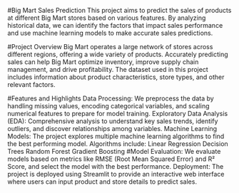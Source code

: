 #Big Mart Sales Prediction
This project aims to predict the sales of products at different Big Mart stores based on various features. By analyzing historical data, we can identify the factors that impact sales performance and use machine learning models to make accurate sales predictions.

#Project Overview
Big Mart operates a large network of stores across different regions, offering a wide variety of products. Accurately predicting sales can help Big Mart optimize inventory, improve supply chain management, and drive profitability. The dataset used in this project includes information about product characteristics, store types, and other relevant factors.

#Features and Highlights
Data Processing: We preprocess the data by handling missing values, encoding categorical variables, and scaling numerical features to prepare for model training.
Exploratory Data Analysis (EDA): Comprehensive analysis to understand key sales trends, identify outliers, and discover relationships among variables.
Machine Learning Models: The project explores multiple machine learning algorithms to find the best performing model. Algorithms include:
Linear Regression
Decision Trees
Random Forest
Gradient Boosting
#Model Evaluation: We evaluate models based on metrics like RMSE (Root Mean Squared Error) and R² Score, and select the model with the best performance.
Deployment: The project is deployed using Streamlit to provide an interactive web interface where users can input product and store details to predict sales.
